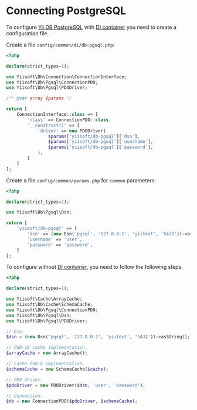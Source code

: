 # Connecting PostgreSQL

To configure [Yii DB PostgreSQL](https://github.com/yiisoft/db-pgsql) with [DI container](https://github.com/yiisoft/di) you need to create a configuration file.

Create a file `config/common/di/db-pgsql.php`:

```php
<?php

declare(strict_types=1);

use Yiisoft\Db\Connection\ConnectionInterface;
use Yiisoft\Db\Pgsql\ConnectionPDO;
use Yiisoft\Db\Pgsql\PDODriver;

/** @var array $params */

return [
    ConnectionInterface::class => [
        'class' => ConnectionPDO::class,
        '__construct()' => [
            'driver' => new PDODriver(
                $params['yiisoft/db-pgsql']['dsn'],
                $params['yiisoft/db-pgsql']['username'],
                $params['yiisoft/db-pgsql']['password'],
            ),
        ]
    ]
];
```

Create a file `config/common/params.php` for `common` parameters:

```php
<?php

declare(strict_types=1);

use Yiisoft\Db\Pgsql\Dsn;

return [
    'yiisoft/db-pgsql' => [
        'dsn' => (new Dsn('pgsql', '127.0.0.1', 'yiitest', '5432'))->asString();,
        'username' => 'user',
        'password' => 'password',
    ]
];
```

To configure without [DI container](https://github.com/yiisoft/di), you need to follow the following steps.

```php
<?php

declare(strict_types=1);

use Yiisoft\Cache\ArrayCache;
use Yiisoft\Db\Cache\SchemaCache;
use Yiisoft\Db\Pgsql\ConnectionPDO;
use Yiisoft\Db\Pgsql\Dsn;
use Yiisoft\Db\Pgsql\PDODriver;

// Dsn.
$dsn = (new Dsn('pgsql', '127.0.0.1', 'yiitest', '5432'))->asString();

// PSR-16 cache implementation.
$arrayCache = new ArrayCache();

// Cache PSR-6 implementation.
$schemaCache = new SchemaCache($cache);

// PDO driver.
$pdoDriver = new PDODriver($dsn, 'user', 'password'); 

// Connection.
$db = new ConnectionPDO($pdoDriver, $schemaCache);
```
